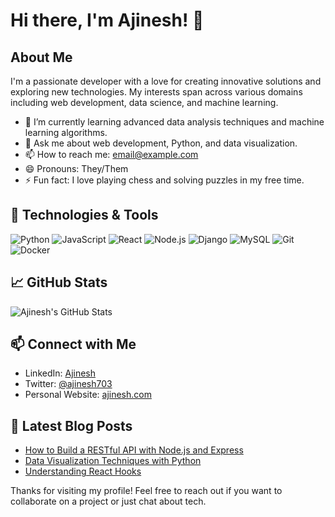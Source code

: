 # Hi there, I'm Ajinesh! 👋

## About Me
I'm a passionate developer with a love for creating innovative solutions and exploring new technologies. My interests span across various domains including web development, data science, and machine learning.

- 🌱 I’m currently learning advanced data analysis techniques and machine learning algorithms.
- 💬 Ask me about web development, Python, and data visualization.
- 📫 How to reach me: [email@example.com](mailto:ajineshpratap@gmail.com)
- 😄 Pronouns: They/Them
- ⚡ Fun fact: I love playing chess and solving puzzles in my free time.

## 🔧 Technologies & Tools
![Python](https://img.shields.io/badge/-Python-3776AB?style=flat&logo=python&logoColor=white)
![JavaScript](https://img.shields.io/badge/-JavaScript-F7DF1E?style=flat&logo=javascript&logoColor=black)
![React](https://img.shields.io/badge/-React-61DAFB?style=flat&logo=react&logoColor=black)
![Node.js](https://img.shields.io/badge/-Node.js-339933?style=flat&logo=node.js&logoColor=white)
![Django](https://img.shields.io/badge/-Django-092E20?style=flat&logo=django&logoColor=white)
![MySQL](https://img.shields.io/badge/-MySQL-4479A1?style=flat&logo=mysql&logoColor=white)
![Git](https://img.shields.io/badge/-Git-F05032?style=flat&logo=git&logoColor=white)
![Docker](https://img.shields.io/badge/-Docker-2496ED?style=flat&logo=docker&logoColor=white)

## 📈 GitHub Stats
![Ajinesh's GitHub Stats](https://github-readme-stats.vercel.app/api?username=ajinesh703&show_icons=true&theme=radical)

## 📫 Connect with Me
- LinkedIn: [Ajinesh](https://www.linkedin.com/in/ajinesh)
- Twitter: [@ajinesh703](https://twitter.com/ajinesh703)
- Personal Website: [ajinesh.com](https://ajinesh.com)

## 📝 Latest Blog Posts
<!-- BLOG-POST-LIST:START -->
- [How to Build a RESTful API with Node.js and Express](https://ajinesh.com/blog/restful-api-nodejs-express)
- [Data Visualization Techniques with Python](https://ajinesh.com/blog/data-visualization-python)
- [Understanding React Hooks](https://ajinesh.com/blog/react-hooks)
<!-- BLOG-POST-LIST:END -->

Thanks for visiting my profile! Feel free to reach out if you want to collaborate on a project or just chat about tech.
